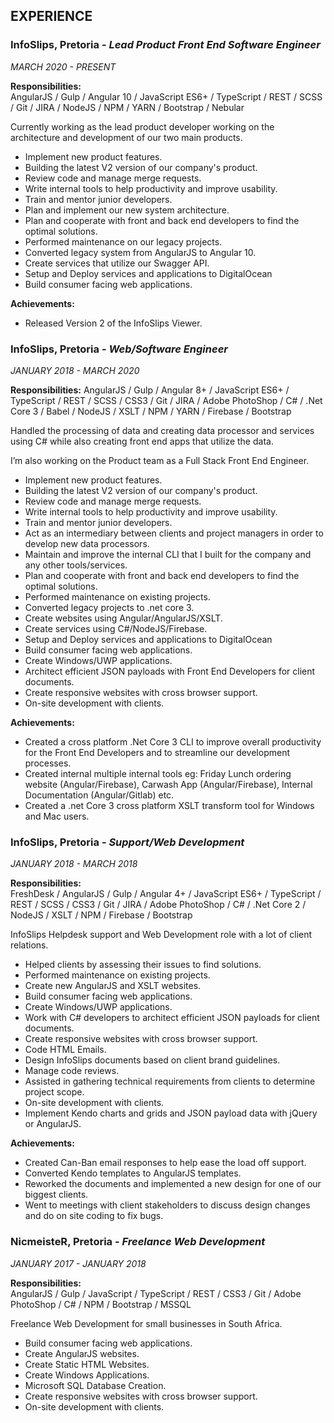 ## EXPERIENCE

### **InfoSlips**, Pretoria - *Lead Product Front End Software Engineer*  
*MARCH 2020 - PRESENT*  

**Responsibilities:**  
AngularJS / Gulp / Angular 10 / JavaScript ES6+ / TypeScript / REST / SCSS / Git / JIRA  / NodeJS / NPM / YARN / Bootstrap / Nebular  

Currently working as the lead product developer working on the architecture and development of our two main products.  

* Implement new product features.
* Building the latest V2 version of our company's product.
* Review code and manage merge requests.
* Write internal tools to help productivity and improve usability.
* Train and mentor junior developers.
* Plan and implement our new system architecture.
* Plan and cooperate with front and back end developers to find the optimal solutions.
* Performed maintenance on our legacy projects.
* Converted legacy system from AngularJS to Angular 10.
* Create services that utilize our Swagger API.
* Setup and Deploy services and applications to DigitalOcean
* Build consumer facing web applications.

**Achievements:**

* Released Version 2 of the InfoSlips Viewer.

### **InfoSlips**, Pretoria - *Web/Software Engineer*  
*JANUARY 2018 - MARCH 2020*

**Responsibilities:**
AngularJS / Gulp / Angular 8+ / JavaScript ES6+ / TypeScript / REST / SCSS / CSS3 / Git / JIRA / Adobe PhotoShop / C# / .Net Core 3 / Babel / NodeJS / XSLT / NPM / YARN / Firebase / Bootstrap  

Handled the processing of data and creating data processor and services using C# while also creating front end apps that utilize the data.

I’m also working on the Product team as a Full Stack Front End Engineer.

* Implement new product features.
* Building the latest V2 version of our company's product.
* Review code and manage merge requests.
* Write internal tools to help productivity and improve usability.
* Train and mentor junior developers.
* Act as an intermediary between clients and project managers in order to develop new data processors.
* Maintain and improve the internal CLI that I built for the company and any other tools/services.
* Plan and cooperate with front and back end developers to find the optimal solutions.
* Performed maintenance on existing projects.
* Converted legacy projects to .net core 3.
* Create websites using Angular/AngularJS/XSLT.
* Create services using C#/NodeJS/Firebase.
* Setup and Deploy services and applications to DigitalOcean
* Build consumer facing web applications.
* Create Windows/UWP applications.
* Architect efficient JSON payloads with Front End Developers for client documents.
* Create responsive websites with cross browser support.
* On-site development with clients.

**Achievements:**

* Created a cross platform .Net Core 3 CLI to improve overall productivity for the Front End Developers and to streamline our development processes.
* Created internal multiple internal tools eg: Friday Lunch ordering website (Angular/Firebase), Carwash App (Angular/Firebase), Internal Documentation (Angular/Gitlab) etc.
* Created a .net Core 3 cross platform XSLT transform tool for Windows and Mac users.

### **InfoSlips**, Pretoria - *Support/Web Development*
*JANUARY 2018 - MARCH 2018*

**Responsibilities:**  
FreshDesk / AngularJS / Gulp / Angular 4+ / JavaScript ES6+ / TypeScript / REST / SCSS / CSS3 / Git / JIRA / Adobe PhotoShop / C# / .Net Core 2 / NodeJS / XSLT / NPM / Firebase / Bootstrap

InfoSlips Helpdesk support and Web Development role with a lot of client relations.

* Helped clients by assessing their issues to find solutions.
* Performed maintenance on existing projects.
* Create new AngularJS and XSLT websites.
* Build consumer facing web applications.
* Create Windows/UWP applications.
* Work with C# developers to architect efficient JSON payloads for client documents.
* Create responsive websites with cross browser support.
* Code HTML Emails.
* Design InfoSlips documents based on client brand guidelines.
* Manage code reviews.
* Assisted in gathering technical requirements from clients to determine project scope.
* On-site development with clients.
* Implement Kendo charts and grids and JSON payload data with jQuery or AngularJS.

**Achievements:**
* Created Can-Ban email responses to help ease the load off support.
* Converted Kendo templates to AngularJS templates.
* Reworked the documents and implemented a new design for one of our biggest clients.
* Went to meetings with client stakeholders to discuss design changes and do on site coding to fix bugs.

### **NicmeisteR**, Pretoria - *Freelance Web Development*
*JANUARY 2017 - JANUARY 2018*

**Responsibilities:**  
AngularJS / Gulp / JavaScript / TypeScript / REST / CSS3 / Git / Adobe PhotoShop / C# / NPM / Bootstrap / MSSQL

Freelance Web Development for small businesses in South Africa.

* Build consumer facing web applications.
* Create AngularJS websites.
* Create Static HTML Websites.
* Create Windows Applications.
* Microsoft SQL Database Creation.
* Create responsive websites with cross browser support.
* On-site development with clients.
